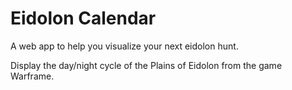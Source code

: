 # Eidolon Calendar

A web app to help you visualize your next eidolon hunt.

Display the day/night cycle of the Plains of Eidolon from the game Warframe.
